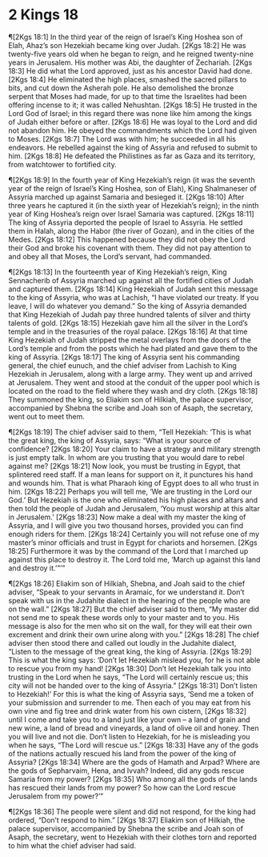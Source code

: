 # 2 Kings 18

¶[2Kgs 18:1] In the third year of the reign of Israel’s King Hoshea son of Elah, Ahaz’s son Hezekiah became king over Judah.
[2Kgs 18:2] He was twenty-five years old when he began to reign, and he reigned twenty-nine years in Jerusalem. His mother was Abi, the daughter of Zechariah.
[2Kgs 18:3] He did what the Lord approved, just as his ancestor David had done.
[2Kgs 18:4] He eliminated the high places, smashed the sacred pillars to bits, and cut down the Asherah pole. He also demolished the bronze serpent that Moses had made, for up to that time the Israelites had been offering incense to it; it was called Nehushtan.
[2Kgs 18:5] He trusted in the Lord God of Israel; in this regard there was none like him among the kings of Judah either before or after.
[2Kgs 18:6] He was loyal to the Lord and did not abandon him. He obeyed the commandments which the Lord had given to Moses.
[2Kgs 18:7] The Lord was with him; he succeeded in all his endeavors. He rebelled against the king of Assyria and refused to submit to him.
[2Kgs 18:8] He defeated the Philistines as far as Gaza and its territory, from watchtower to fortified city.

¶[2Kgs 18:9] In the fourth year of King Hezekiah’s reign (it was the seventh year of the reign of Israel’s King Hoshea, son of Elah), King Shalmaneser of Assyria marched up against Samaria and besieged it.
[2Kgs 18:10] After three years he captured it (in the sixth year of Hezekiah’s reign); in the ninth year of King Hoshea’s reign over Israel Samaria was captured.
[2Kgs 18:11] The king of Assyria deported the people of Israel to Assyria. He settled them in Halah, along the Habor (the river of Gozan), and in the cities of the Medes.
[2Kgs 18:12] This happened because they did not obey the Lord their God and broke his covenant with them. They did not pay attention to and obey all that Moses, the Lord’s servant, had commanded.

¶[2Kgs 18:13] In the fourteenth year of King Hezekiah’s reign, King Sennacherib of Assyria marched up against all the fortified cities of Judah and captured them.
[2Kgs 18:14] King Hezekiah of Judah sent this message to the king of Assyria, who was at Lachish, “I have violated our treaty. If you leave, I will do whatever you demand.” So the king of Assyria demanded that King Hezekiah of Judah pay three hundred talents of silver and thirty talents of gold.
[2Kgs 18:15] Hezekiah gave him all the silver in the Lord’s temple and in the treasuries of the royal palace.
[2Kgs 18:16] At that time King Hezekiah of Judah stripped the metal overlays from the doors of the Lord’s temple and from the posts which he had plated and gave them to the king of Assyria.
[2Kgs 18:17] The king of Assyria sent his commanding general, the chief eunuch, and the chief adviser from Lachish to King Hezekiah in Jerusalem, along with a large army. They went up and arrived at Jerusalem. They went and stood at the conduit of the upper pool which is located on the road to the field where they wash and dry cloth.
[2Kgs 18:18] They summoned the king, so Eliakim son of Hilkiah, the palace supervisor, accompanied by Shebna the scribe and Joah son of Asaph, the secretary, went out to meet them.

¶[2Kgs 18:19] The chief adviser said to them, “Tell Hezekiah: ‘This is what the great king, the king of Assyria, says: “What is your source of confidence?
[2Kgs 18:20] Your claim to have a strategy and military strength is just empty talk. In whom are you trusting that you would dare to rebel against me?
[2Kgs 18:21] Now look, you must be trusting in Egypt, that splintered reed staff. If a man leans for support on it, it punctures his hand and wounds him. That is what Pharaoh king of Egypt does to all who trust in him.
[2Kgs 18:22] Perhaps you will tell me, ‘We are trusting in the Lord our God.’ But Hezekiah is the one who eliminated his high places and altars and then told the people of Judah and Jerusalem, ‘You must worship at this altar in Jerusalem.’
[2Kgs 18:23] Now make a deal with my master the king of Assyria, and I will give you two thousand horses, provided you can find enough riders for them.
[2Kgs 18:24] Certainly you will not refuse one of my master’s minor officials and trust in Egypt for chariots and horsemen.
[2Kgs 18:25] Furthermore it was by the command of the Lord that I marched up against this place to destroy it. The Lord told me, ‘March up against this land and destroy it.’”’”

¶[2Kgs 18:26] Eliakim son of Hilkiah, Shebna, and Joah said to the chief adviser, “Speak to your servants in Aramaic, for we understand it. Don’t speak with us in the Judahite dialect in the hearing of the people who are on the wall.”
[2Kgs 18:27] But the chief adviser said to them, “My master did not send me to speak these words only to your master and to you. His message is also for the men who sit on the wall, for they will eat their own excrement and drink their own urine along with you.”
[2Kgs 18:28] The chief adviser then stood there and called out loudly in the Judahite dialect, “Listen to the message of the great king, the king of Assyria.
[2Kgs 18:29] This is what the king says: ‘Don’t let Hezekiah mislead you, for he is not able to rescue you from my hand!
[2Kgs 18:30] Don’t let Hezekiah talk you into trusting in the Lord when he says, “The Lord will certainly rescue us; this city will not be handed over to the king of Assyria.”
[2Kgs 18:31] Don’t listen to Hezekiah!’ For this is what the king of Assyria says, ‘Send me a token of your submission and surrender to me. Then each of you may eat from his own vine and fig tree and drink water from his own cistern,
[2Kgs 18:32] until I come and take you to a land just like your own – a land of grain and new wine, a land of bread and vineyards, a land of olive oil and honey. Then you will live and not die. Don’t listen to Hezekiah, for he is misleading you when he says, “The Lord will rescue us.”
[2Kgs 18:33] Have any of the gods of the nations actually rescued his land from the power of the king of Assyria?
[2Kgs 18:34] Where are the gods of Hamath and Arpad? Where are the gods of Sepharvaim, Hena, and Ivvah? Indeed, did any gods rescue Samaria from my power?
[2Kgs 18:35] Who among all the gods of the lands has rescued their lands from my power? So how can the Lord rescue Jerusalem from my power?’”

¶[2Kgs 18:36] The people were silent and did not respond, for the king had ordered, “Don’t respond to him.”
[2Kgs 18:37] Eliakim son of Hilkiah, the palace supervisor, accompanied by Shebna the scribe and Joah son of Asaph, the secretary, went to Hezekiah with their clothes torn and reported to him what the chief adviser had said.
